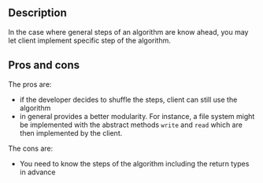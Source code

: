 ## Description
In the case where general steps of an algorithm are know ahead, you may let client implement specific step of the algorithm.

## Pros and cons
The pros are:
- if the developer decides to shuffle the steps, client can still use the algorithm
- in general provides a better modularity. For instance, a file system might be implemented with the abstract methods `write` and `read` which are
then implemented by the client.

The cons are:
- You need to know the steps of the algorithm including the return types in advance